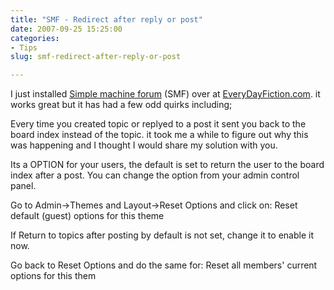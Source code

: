 ```yaml
---
title: "SMF - Redirect after reply or post"
date: 2007-09-25 15:25:00
categories:
- Tips
slug: smf-redirect-after-reply-or-post

---
```


I just installed <a href="http://www.simplemachines.org/">Simple machine forum</a> (SMF) over at <a href="http://www.everydayfiction.com/forums/">EveryDayFiction.com</a>.
it works great but it has had a few odd quirks including;

Every time you created topic or replyed to a post it sent you back to the board index instead of the topic.
it took me a while to figure out why this was happening and I thought I would share my solution with you.

Its a OPTION for your users, the default is set to return the user to the board index after a post.
You can change the option from your admin control panel.

Go to Admin-&gt;Themes and Layout-&gt;Reset Options and click on:
Reset default (guest) options for this theme

If Return to topics after posting by default is not set, change it to enable it now.

Go back to Reset Options and do the same for:
Reset all members' current options for this them
